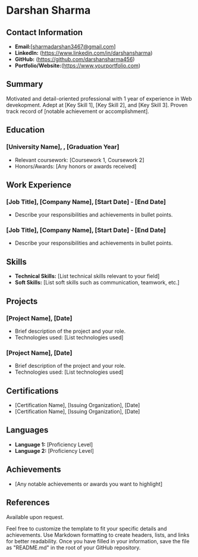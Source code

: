 # Darshan Sharma

## Contact Information
- **Email:**[sharmadarshan3467@gmail.com]
- **LinkedIn:** (https://www.linkedin.com/in/darshansharma)
- **GitHub:** (https://github.com/darshansharma456)
- **Portfolio/Website:**(https://www.yourportfolio.com)

## Summary
Motivated and detail-oriented professional with 1 year of experience in Web devekopment. Adept at [Key Skill 1], [Key Skill 2], and [Key Skill 3]. Proven track record of [notable achievement or accomplishment].

## Education
### [University Name], , [Graduation Year]
- Relevant coursework: [Coursework 1, Coursework 2]
- Honors/Awards: [Any honors or awards received]

## Work Experience
### [Job Title], [Company Name], [Start Date] - [End Date]
- Describe your responsibilities and achievements in bullet points.

### [Job Title], [Company Name], [Start Date] - [End Date]
- Describe your responsibilities and achievements in bullet points.

## Skills
- **Technical Skills:** [List technical skills relevant to your field]
- **Soft Skills:** [List soft skills such as communication, teamwork, etc.]

## Projects
### [Project Name], [Date]
- Brief description of the project and your role.
- Technologies used: [List technologies used]

### [Project Name], [Date]
- Brief description of the project and your role.
- Technologies used: [List technologies used]

## Certifications
- [Certification Name], [Issuing Organization], [Date]
- [Certification Name], [Issuing Organization], [Date]

## Languages
- **Language 1:** [Proficiency Level]
- **Language 2:** [Proficiency Level]

## Achievements
- [Any notable achievements or awards you want to highlight]

## References
Available upon request.

Feel free to customize the template to fit your specific details and achievements. Use Markdown formatting to create headers, lists, and links for better readability. Once you have filled in your information, save the file as "README.md" in the root of your GitHub repository.
